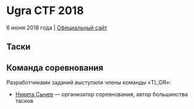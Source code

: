 # Ugra CTF 2018

6 июня 2018 года | [Официальный сайт](https://ugractf.ru/)

## Таски

## Команда соревнования

Разработчиками заданий выступили члены команды «TL;DR»:

* [Никита Сычев](https://t.me/nsychev) — организатор соревнования, автор большинства тасков

